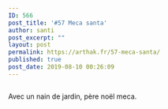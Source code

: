 ```yaml
---
ID: 566
post_title: '#57 Meca santa'
author: santi
post_excerpt: ""
layout: post
permalink: https://arthak.fr/57-meca-santa/
published: true
post_date: 2019-08-10 00:26:09
---
```

<!-- wp:image {"id":555} -->
<figure class="wp-block-image"><img src="https://arthak.fr/wp-content/uploads/2019/08/57-meca-santa.png" alt="" class="wp-image-555"/></figure>
<!-- /wp:image -->

<!-- wp:paragraph -->
<p>Avec un nain de jardin, père noël meca.</p>
<!-- /wp:paragraph -->